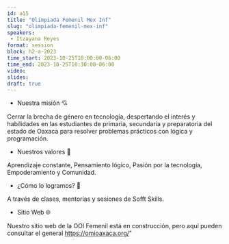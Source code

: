 ```yaml
---
id: a15
title: "Olimpiada Femenil Mex Inf"
slug: "olimpiada-femenil-mex-inf"
speakers:
 - Itzayana Reyes
format: session
block: h2-a-2023
time_start: 2023-10-25T10:00:00-06:00
time_end: 2023-10-25T10:30:00-06:00
video:
slides:
draft: true
---
```


- Nuestra misión 💘

Cerrar la brecha de género en tecnología, despertando el interés y habilidades en las estudiantes de primaria, secundaria y preparatoria del estado de Oaxaca para resolver problemas prácticos con lógica y programación.

- Nuestros valores 💜

Aprendizaje constante, Pensamiento lógico, Pasión por la tecnología, Empoderamiento y Comunidad.

- ¿Cómo lo logramos? 🤝

A través de clases, mentorías y sesiones de Sofft Skills.

- Sitio Web 🌐

Nuestro sitio web de la OOI Femenil está en construcción, pero aquí pueden consultar el general https://omioaxaca.org/"